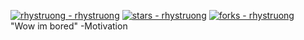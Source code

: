 <a href="https://github.com/rhystruong/rhystruong" title="Go to GitHub repo"><img src="https://img.shields.io/static/v1?label=rhystruong&message=rhystruong&color=blue&logo=github" alt="rhystruong - rhystruong"></a>
<a href="https://github.com/rhystruong/rhystruong"><img src="https://img.shields.io/github/stars/rhystruong/rhystruong?style=social" alt="stars - rhystruong"></a>
<a href="https://github.com/rhystruong/rhystruong"><img src="https://img.shields.io/github/forks/rhystruong/rhystruong?style=social" alt="forks - rhystruong"></a>
<br>
"Wow im bored"
-Motivation


